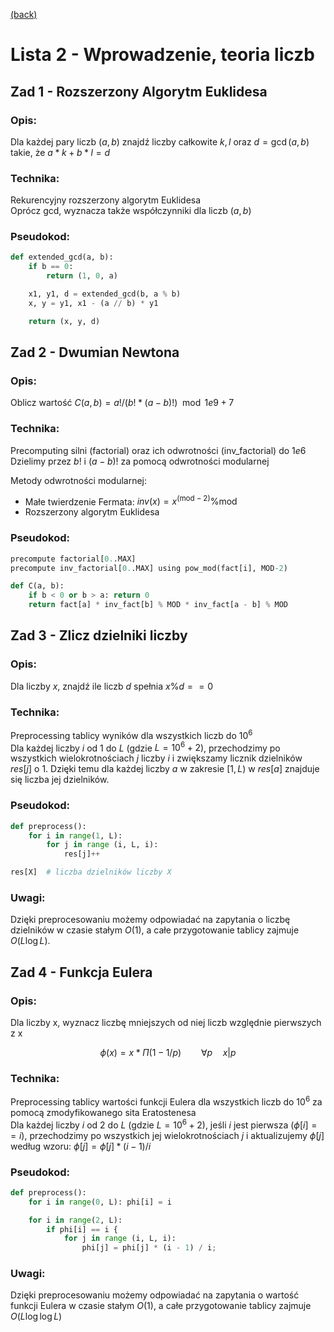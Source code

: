 [(back)](../)

# Lista 2 - Wprowadzenie, teoria liczb
## Zad 1 - Rozszerzony Algorytm Euklidesa
### Opis:
Dla każdej pary liczb $(a, b)$ znajdź liczby całkowite $k, l$ oraz $d = \gcd(a, b)$ takie, że $a * k + b * l = d$

### Technika:
Rekurencyjny rozszerzony algorytm Euklidesa  
Oprócz gcd, wyznacza także współczynniki dla liczb $(a, b)$



### Pseudokod:
```py
def extended_gcd(a, b):
    if b == 0:
        return (1, 0, a)

    x1, y1, d = extended_gcd(b, a % b)
    x, y = y1, x1 - (a // b) * y1

    return (x, y, d)
```


## Zad 2 - Dwumian Newtona 
### Opis:
Oblicz wartość $C(a, b) = a! / (b! * (a - b)!) \mod 1e9+7$

### Technika:
Precomputing silni (factorial) oraz ich odwrotności (inv_factorial) do $1e6$  
Dzielimy przez $b!$ i $(a−b)!$ za pomocą odwrotności modularnej  

Metody odwrotności modularnej:
- Małe twierdzenie Fermata: $inv(x) = x^{(\text{mod}-2)} \% \text{mod}$
- Rozszerzony algorytm Euklidesa

### Pseudokod:

```py
precompute factorial[0..MAX]
precompute inv_factorial[0..MAX] using pow_mod(fact[i], MOD-2)

def C(a, b):
    if b < 0 or b > a: return 0
    return fact[a] * inv_fact[b] % MOD * inv_fact[a - b] % MOD
```


## Zad 3 - Zlicz dzielniki liczby
### Opis:
Dla liczby $x$, znajdź ile liczb $d$ spełnia $x \% d == 0$

### Technika:
Preprocessing tablicy wyników dla wszystkich liczb do $10^6$  
Dla każdej liczby $i$ od 1 do $L$ (gdzie $L = 10^6+2$), przechodzimy po wszystkich wielokrotnościach $j$ liczby $i$ i zwiększamy licznik dzielników $res[j]$ o 1. Dzięki temu dla każdej liczby $a$ w zakresie $[1, L)$ w $res[a]$ znajduje się liczba jej dzielników.

### Pseudokod:

```py
def preprocess():
    for i in range(1, L):
        for j in range (i, L, i):
            res[j]++

res[X]  # liczba dzielników liczby X
```

### Uwagi:
Dzięki preprocesowaniu możemy odpowiadać na zapytania o liczbę dzielników w czasie stałym $O(1)$, a całe przygotowanie tablicy zajmuje $O(L \log L)$.



## Zad 4 - Funkcja Eulera
### Opis:
Dla liczby x, wyznacz liczbę mniejszych od niej liczb względnie pierwszych z x  

$$\phi(x) = x * \Pi (1 - 1/p) \qquad \forall p \quad x | p$$


### Technika:
Preprocessing tablicy wartości funkcji Eulera dla wszystkich liczb do $10^6$ za pomocą zmodyfikowanego sita Eratostenesa  
Dla każdej liczby $i$ od 2 do $L$ (gdzie $L = 10^6+2$), jeśli $i$ jest pierwsza ($\phi[i] == i$), przechodzimy po wszystkich jej wielokrotnościach $j$ i aktualizujemy $\phi[j]$ według wzoru: $\phi[j] = \phi[j] * (i-1) / i$  

### Pseudokod:

```py
def preprocess():
    for i in range(0, L): phi[i] = i

    for i in range(2, L):
        if phi[i] == i {
            for j in range (i, L, i):
                phi[j] = phi[j] * (i - 1) / i;
```

### Uwagi:
Dzięki preprocesowaniu możemy odpowiadać na zapytania o wartość funkcji Eulera w czasie stałym $O(1)$, a całe przygotowanie tablicy zajmuje $O(L \log \log L)$  



